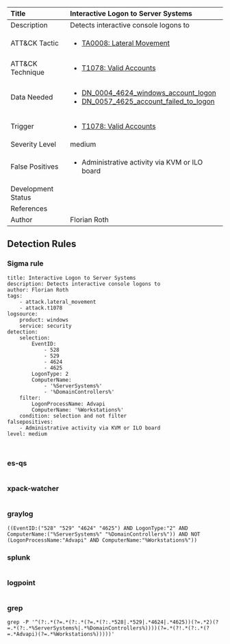 | Title                | Interactive Logon to Server Systems                                                                                                                                                 |
|:---------------------|:------------------------------------------------------------------------------------------------------------------------------------------------------------|
| Description          | Detects interactive console logons to                                                                                                                                           |
| ATT&amp;CK Tactic    | <ul><li>[TA0008: Lateral Movement](https://attack.mitre.org/tactics/TA0008)</li></ul>  |
| ATT&amp;CK Technique | <ul><li>[T1078: Valid Accounts](https://attack.mitre.org/techniques/T1078)</li></ul>                             |
| Data Needed          | <ul><li>[DN_0004_4624_windows_account_logon](../Data_Needed/DN_0004_4624_windows_account_logon.md)</li><li>[DN_0057_4625_account_failed_to_logon](../Data_Needed/DN_0057_4625_account_failed_to_logon.md)</li></ul>                                                         |
| Trigger              | <ul><li>[T1078: Valid Accounts](../Triggers/T1078.md)</li></ul>  |
| Severity Level       | medium                                                                                                                                                 |
| False Positives      | <ul><li>Administrative activity via KVM or ILO board</li></ul>                                                                  |
| Development Status   |                                                                                                                                                 |
| References           | <ul></ul>                                                          |
| Author               | Florian Roth                                                                                                                                                |


## Detection Rules

### Sigma rule

```
title: Interactive Logon to Server Systems
description: Detects interactive console logons to 
author: Florian Roth
tags:
    - attack.lateral_movement
    - attack.t1078
logsource:
    product: windows
    service: security
detection:
    selection:
        EventID:
            - 528
            - 529
            - 4624
            - 4625
        LogonType: 2
        ComputerName:
            - '%ServerSystems%'
            - '%DomainControllers%'
    filter:
        LogonProcessName: Advapi
        ComputerName: '%Workstations%'
    condition: selection and not filter
falsepositives:
    - Administrative activity via KVM or ILO board
level: medium



```





### es-qs
    
```

```


### xpack-watcher
    
```

```


### graylog
    
```
((EventID:("528" "529" "4624" "4625") AND LogonType:"2" AND ComputerName:("%ServerSystems%" "%DomainControllers%")) AND NOT (LogonProcessName:"Advapi" AND ComputerName:"%Workstations%"))
```


### splunk
    
```

```


### logpoint
    
```

```


### grep
    
```
grep -P '^(?:.*(?=.*(?:.*(?=.*(?:.*528|.*529|.*4624|.*4625))(?=.*2)(?=.*(?:.*%ServerSystems%|.*%DomainControllers%))))(?=.*(?!.*(?:.*(?=.*Advapi)(?=.*%Workstations%)))))'
```



